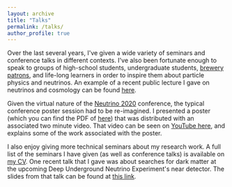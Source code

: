 ```yaml
---
layout: archive
title: "Talks"
permalink: /talks/
author_profile: true
---
```


Over the last several years, I've given a wide variety of seminars and conference talks in different contexts. I've also been fortunate enough to speak to groups of high-school students, undergraduate students, [brewery patrons](https://ciera.northwestern.edu/programs/astronomy-on-tap/), and life-long learners in order to inspire them about particle physics and neutrinos. An example of a recent public lecture I gave on neutrinos and cosmology can be found [here](https://kjkellyphys.github.io/files/KJK_Neutrinos.pdf).

Given the virtual nature of the [Neutrino 2020](https://conferences.fnal.gov/nu2020/) conference, the typical conference poster session had to be re-imagined. I presented a poster (which you can find the PDF of [here](https://nusoft.fnal.gov/nova/nu2020postersession/pdf/posterPDF-371.pdf)) that was distributed with an associated two minute video. That video can be seen on [YouTube here](https://www.youtube.com/watch?v=egAqQXu522Y), and explains some of the work associated with the poster.

I also enjoy giving more technical seminars about my research work. A full list of the seminars I have given (as well as conference talks) is available on [my CV](https://kjkellyphys.github.io/files/KJK_CV.pdf). One recent talk that I gave was about searches for dark matter at the upcoming Deep Underground Neutrino Experiment's near detector. The slides from that talk can be found at [this link](https://kjkellyphys.github.io/files/KJK_DUNE_DM.pdf).
